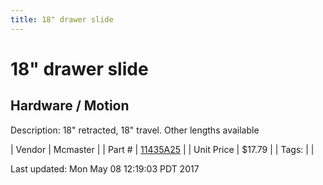 ```yaml
---
title: 18" drawer slide
---
```


# 18" drawer slide
## Hardware / Motion
Description: 	18" retracted, 18" travel. Other lengths available 

| Vendor | Mcmaster | 
| Part # | [11435A25](https://www.mcmaster.com/#11435A25) | 
| Unit Price | $17.79 | 
| Tags: |  | 

Last updated: Mon May 08 12:19:03 PDT 2017